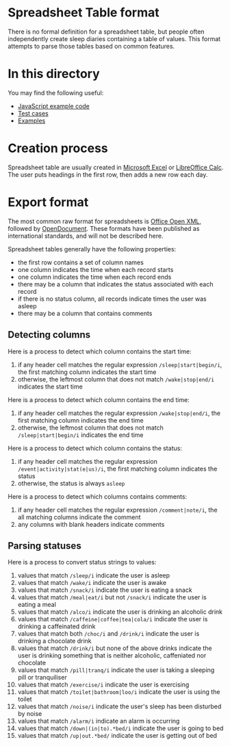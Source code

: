 # Spreadsheet Table format

There is no formal definition for a spreadsheet table, but people often independently create sleep diaries containing a table of values.  This format attempts to parse those tables based on common features.

# In this directory

You may find the following useful:

* [JavaScript example code](engine.js)
* [Test cases](test.js)
* [Examples](examples/)

# Creation process

Spreadsheet table are usually created in [Microsoft Excel](https://www.microsoft.com/en-gb/microsoft-365/excel) or [LibreOffice Calc](https://www.libreoffice.org/discover/calc/).  The user puts headings in the first row, then adds a new row each day.

# Export format

The most common raw format for spreadsheets is [Office Open XML](https://en.wikipedia.org/wiki/Office_Open_XML), followed by [OpenDocument](https://en.wikipedia.org/wiki/OpenDocument).  These formats have been published as international standards, and will not be described here.

Spreadsheet tables generally have the following properties:

* the first row contains a set of column names
* one column indicates the time when each record starts
* one column indicates the time when each record ends
* there may be a column that indicates the status associated with each record
* if there is no status column, all records indicate times the user was asleep
* there may be a column that contains comments

## Detecting columns

Here is a process to detect which column contains the start time:

1. if any header cell matches the regular expression `/sleep|start|begin/i`, the first matching column indicates the start time
2. otherwise, the leftmost column that does not match `/wake|stop|end/i` indicates the start time

Here is a process to detect which column contains the end time:

1. if any header cell matches the regular expression `/wake|stop|end/i`, the first matching column indicates the end time
2. otherwise, the leftmost column that does not match `/sleep|start|begin/i` indicates the end time

Here is a process to detect which column contains the status:

1. if any header cell matches the regular expression `/event|activity|stat(e|us)/i`, the first matching column indicates the status
2. otherwise, the status is always `asleep`

Here is a process to detect which columns contains comments:

1. if any header cell matches the regular expression `/comment|note/i`, the all matching columns indicate the comment
2. any columns with blank headers indicate comments

## Parsing statuses

Here is a process to convert status strings to values:

1. values that match `/sleep/i` indicate the user is asleep
2. values that match `/wake/i` indicate the user is awake
3. values that match `/snack/i` indicate the user is eating a snack
4. values that match `/meal|eat/i` but not `/snack/i` indicate the user is eating a meal
5. values that match `/alco/i` indicate the user is drinking an alcoholic drink
6. values that match `/caffeine|coffee|tea|cola/i` indicate the user is drinking a caffeinated drink
7. values that match both `/choc/i` and `/drink/i` indicate the user is drinking a chocolate drink
8. values that match `/drink/i` but none of the above drinks indicate the user is drinking something that is neither alcoholic, caffeniated nor chocolate
9. values that match `/pill|tranq/i` indicate the user is taking a sleeping pill or tranquiliser
10. values that match `/exercise/i` indicate the user is exercising
11. values that match `/toilet|bathroom|loo/i` indicate the user is using the toilet
12. values that match `/noise/i` indicate the user's sleep has been disturbed by noise
13. values that match `/alarm/i` indicate an alarm is occurring
14. values that match `/down|(in|to).*bed/i` indicate the user is going to bed
15. values that match `/up|out.*bed/` indicate the user is getting out of bed
